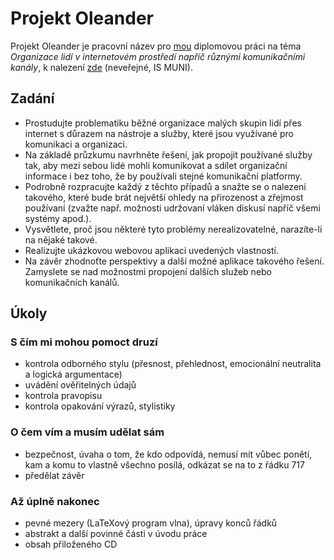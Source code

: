 
# Projekt Oleander

Projekt Oleander je pracovní název pro [mou](http://is.muni.cz/osoba/honzajavorek) diplomovou práci na téma _Organizace lidí v internetovém prostředí napříč různými komunikačními kanály_, k nalezení [zde](https://is.muni.cz/auth/rozpis/tema.pl?fakulta=1433;obdobi=5364;studium=560309;balik=58;tema=133878) (neveřejné, IS MUNI).

## Zadání

- Prostudujte problematiku běžné organizace malých skupin lidí přes internet s důrazem na nástroje a služby, které jsou využívané pro komunikaci a organizaci.
- Na základě průzkumu navrhněte řešení, jak propojit používané služby tak, aby mezi sebou lidé mohli komunikovat a sdílet organizační informace i bez toho, že by používali stejné komunikační platformy.
- Podrobně rozpracujte každý z těchto případů a snažte se o nalezení takového, které bude brát největší ohledy na přirozenost a zřejmost používaní (zvažte např. možnosti udržovaní vláken diskusí napříč všemi systémy apod.).
- Vysvětlete, proč jsou některé tyto problémy nerealizovatelné, narazíte-li na nějaké takové.
- Realizujte ukázkovou webovou aplikaci uvedených vlastností.
- Na závěr zhodnoťte perspektivy a další možné aplikace takového řešení. Zamyslete se nad možnostmi propojení dalších služeb nebo komunikačních kanálů.

## Úkoly

### S čím mi mohou pomoct druzí

- kontrola odborného stylu (přesnost, přehlednost, emocionální neutralita a logická argumentace)
- uvádění ověřitelných údajů
- kontrola pravopisu
- kontrola opakování výrazů, stylistiky

### O čem vím a musím udělat sám

- bezpečnost, úvaha o tom, že kdo odpovídá, nemusí mít vůbec ponětí, kam a komu to vlastně všechno posílá, odkázat se na to z řádku 717
- předělat závěr

### Až úplně nakonec

- pevné mezery (LaTeXový program vlna), úpravy konců řádků
- abstrakt a další povinné části v úvodu práce
- obsah přiloženého CD
